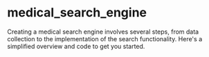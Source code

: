 # medical_search_engine
Creating a medical search engine involves several steps, from data collection to the implementation of the search functionality. Here's a simplified overview and code to get you started.
